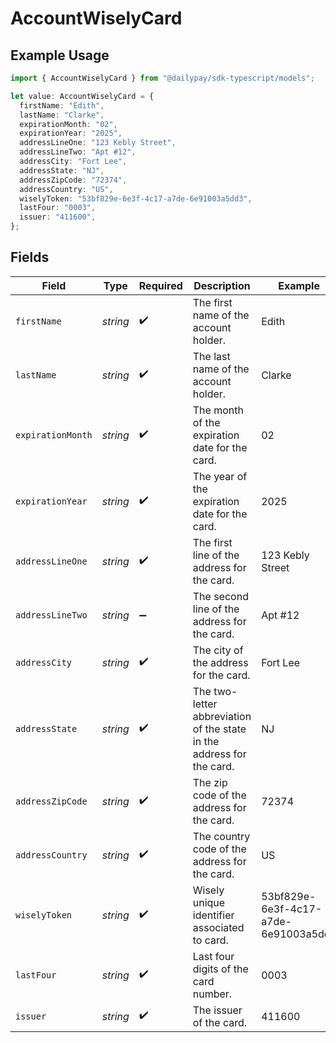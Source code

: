# AccountWiselyCard

## Example Usage

```typescript
import { AccountWiselyCard } from "@dailypay/sdk-typescript/models";

let value: AccountWiselyCard = {
  firstName: "Edith",
  lastName: "Clarke",
  expirationMonth: "02",
  expirationYear: "2025",
  addressLineOne: "123 Kebly Street",
  addressLineTwo: "Apt #12",
  addressCity: "Fort Lee",
  addressState: "NJ",
  addressZipCode: "72374",
  addressCountry: "US",
  wiselyToken: "53bf829e-6e3f-4c17-a7de-6e91003a5dd3",
  lastFour: "0003",
  issuer: "411600",
};
```

## Fields

| Field                                                                 | Type                                                                  | Required                                                              | Description                                                           | Example                                                               |
| --------------------------------------------------------------------- | --------------------------------------------------------------------- | --------------------------------------------------------------------- | --------------------------------------------------------------------- | --------------------------------------------------------------------- |
| `firstName`                                                           | *string*                                                              | :heavy_check_mark:                                                    | The first name of the account holder.                                 | Edith                                                                 |
| `lastName`                                                            | *string*                                                              | :heavy_check_mark:                                                    | The last name of the account holder.                                  | Clarke                                                                |
| `expirationMonth`                                                     | *string*                                                              | :heavy_check_mark:                                                    | The month of the expiration date for the card.                        | 02                                                                    |
| `expirationYear`                                                      | *string*                                                              | :heavy_check_mark:                                                    | The year of the expiration date for the card.                         | 2025                                                                  |
| `addressLineOne`                                                      | *string*                                                              | :heavy_check_mark:                                                    | The first line of the address for the card.                           | 123 Kebly Street                                                      |
| `addressLineTwo`                                                      | *string*                                                              | :heavy_minus_sign:                                                    | The second line of the address for the card.                          | Apt #12                                                               |
| `addressCity`                                                         | *string*                                                              | :heavy_check_mark:                                                    | The city of the address for the card.                                 | Fort Lee                                                              |
| `addressState`                                                        | *string*                                                              | :heavy_check_mark:                                                    | The two-letter abbreviation of the state in the address for the card. | NJ                                                                    |
| `addressZipCode`                                                      | *string*                                                              | :heavy_check_mark:                                                    | The zip code of the address for the card.                             | 72374                                                                 |
| `addressCountry`                                                      | *string*                                                              | :heavy_check_mark:                                                    | The country code of the address for the card.                         | US                                                                    |
| `wiselyToken`                                                         | *string*                                                              | :heavy_check_mark:                                                    | Wisely unique identifier associated to card.                          | 53bf829e-6e3f-4c17-a7de-6e91003a5dd3                                  |
| `lastFour`                                                            | *string*                                                              | :heavy_check_mark:                                                    | Last four digits of the card number.                                  | 0003                                                                  |
| `issuer`                                                              | *string*                                                              | :heavy_check_mark:                                                    | The issuer of the card.                                               | 411600                                                                |